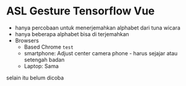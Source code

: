 # ASL Gesture Tensorflow Vue

- hanya percobaan untuk menerjemahkan alphabet dari tuna wicara
- hanya beberapa alphabet bisa di terjemahkan
- Browsers
  - Based Chrome `test`
  - smartphone: Adjust center camera phone - harus sejajar atau setengah badan
  - Laptop: Sama

selain itu belum dicoba
